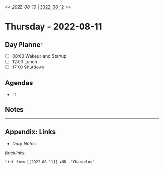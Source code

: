 \<\< *2022-08-10* | [2022-08-12](2022-08-12.md) >>

# Thursday - 2022-08-11

## Day Planner

* [ ] 08:00 Wakeup and Startup
* [ ] 12:00 Lunch
* [ ] 17:00 Shutdown

## Agendas

* [ ] 

## Notes

---

## Appendix: Links

* *Daily Notes*

*Backlinks:*

````dataview
list from [[2022-08-11]] AND -"Changelog"
````
